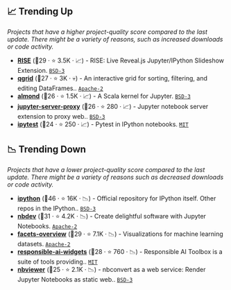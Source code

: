 ## 📈 Trending Up

_Projects that have a higher project-quality score compared to the last update. There might be a variety of reasons, such as increased downloads or code activity._

- <b><a href="https://github.com/damianavila/RISE">RISE</a></b> (🥈29 ·  ⭐ 3.5K · 📈) - RISE: Live Reveal.js Jupyter/IPython Slideshow Extension. <code><a href="http://bit.ly/3aKzpTv">BSD-3</a></code>
- <b><a href="https://github.com/quantopian/qgrid">qgrid</a></b> (🥈27 ·  ⭐ 3K · 💀) - An interactive grid for sorting, filtering, and editing DataFrames.. <code><a href="http://bit.ly/3nYMfla">Apache-2</a></code>
- <b><a href="https://github.com/almond-sh/almond">almond</a></b> (🥇26 ·  ⭐ 1.5K · 📈) - A Scala kernel for Jupyter. <code><a href="http://bit.ly/3aKzpTv">BSD-3</a></code>
- <b><a href="https://github.com/jupyterhub/jupyter-server-proxy">jupyter-server-proxy</a></b> (🥈26 ·  ⭐ 280 · 📈) - Jupyter notebook server extension to proxy web.. <code><a href="http://bit.ly/3aKzpTv">BSD-3</a></code>
- <b><a href="https://github.com/chmp/ipytest">ipytest</a></b> (🥉24 ·  ⭐ 250 · 📈) - Pytest in IPython notebooks. <code><a href="http://bit.ly/34MBwT8">MIT</a></code>

## 📉 Trending Down

_Projects that have a lower project-quality score compared to the last update. There might be a variety of reasons such as decreased downloads or code activity._

- <b><a href="https://github.com/ipython/ipython">ipython</a></b> (🥇46 ·  ⭐ 16K · 📉) - Official repository for IPython itself. Other repos in the IPython.. <code><a href="http://bit.ly/3aKzpTv">BSD-3</a></code>
- <b><a href="https://github.com/fastai/nbdev">nbdev</a></b> (🥇31 ·  ⭐ 4.2K · 📉) - Create delightful software with Jupyter Notebooks. <code><a href="http://bit.ly/3nYMfla">Apache-2</a></code>
- <b><a href="https://github.com/PAIR-code/facets">facets-overview</a></b> (🥈29 ·  ⭐ 7.1K · 📉) - Visualizations for machine learning datasets. <code><a href="http://bit.ly/3nYMfla">Apache-2</a></code>
- <b><a href="https://github.com/microsoft/responsible-ai-toolbox">responsible-ai-widgets</a></b> (🥈28 ·  ⭐ 760 · 📉) - Responsible AI Toolbox is a suite of tools providing.. <code><a href="http://bit.ly/34MBwT8">MIT</a></code>
- <b><a href="https://github.com/jupyter/nbviewer">nbviewer</a></b> (🥉25 ·  ⭐ 2.1K · 📉) - nbconvert as a web service: Render Jupyter Notebooks as static web.. <code><a href="http://bit.ly/3aKzpTv">BSD-3</a></code>

